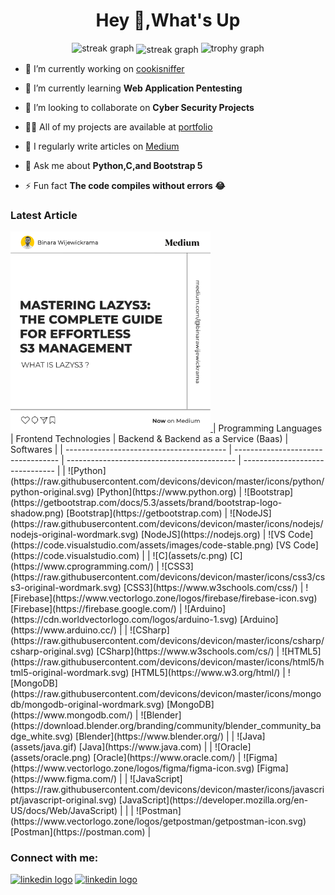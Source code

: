 <h1 align="center">Hey 👋,What's Up</h1>
<div align="center">
  <img src="https://streak-stats.demolab.com?user=mrcookee&locale=en&mode=daily&theme=dracula&hide_border=false&border_radius=5&order=3" height="150" alt="streak graph"  />
  <img align="center" src="https://github-readme-stats.vercel.app/api/top-langs?username=mrcooke&show_icons=true&locale=en&layout=compact&theme=dracula&hide_border=false&border_radius=5&order=3" height="150" alt="streak graph" />
  <img src="https://github-profile-trophy.vercel.app?username=mrcookee&theme=dracula&column=-1&row=1&margin-w=8&margin-h=8&no-bg=false&no-frame=false&order=4" height="150" alt="trophy graph"  />
</div>

- 🔭 I’m currently working on [cookisniffer](https://github.com/mrcookee/cookisniffer)

- 🌱 I’m currently learning **Web Application Pentesting**

- 👯 I’m looking to collaborate on **Cyber Security Projects**

- 👨‍💻 All of my projects are available at [portfolio](portfolio)

- 📝 I regularly write articles on [Medium](https://medium.com/@binarawijewickrama)

- 💬 Ask me about **Python,C,and Bootstrap 5**

- ⚡ Fun fact **The code compiles without errors 😂**

<h3 align="left">Latest Article</h3>
<a href="https://medium.com/@binarawijewickrama/mastering-lazys3-the-complete-guide-for-effortless-s3-management-36280c904704" target="_blank" rel="noreferrer">
        <img src="assets/Mediumlazy3Post.png" height="320" width="320" frameborder="0" allowfullscreen="" title="Embedded post">
    </a>
| Programming Languages                    | Frontend Technologies             | Backend & Backend as a Service (Baas)       | Softwares                       |
| ---------------------------------------- | ---------------------------------- | ------------------------------------------ | ------------------------------- |
| ![Python](https://raw.githubusercontent.com/devicons/devicon/master/icons/python/python-original.svg) [Python](https://www.python.org) | ![Bootstrap](https://getbootstrap.com/docs/5.3/assets/brand/bootstrap-logo-shadow.png) [Bootstrap](https://getbootstrap.com) | ![NodeJS](https://raw.githubusercontent.com/devicons/devicon/master/icons/nodejs/nodejs-original-wordmark.svg) [NodeJS](https://nodejs.org) | ![VS Code](https://code.visualstudio.com/assets/images/code-stable.png) [VS Code](https://code.visualstudio.com) |
| ![C](assets/c.png) [C](https://www.cprogramming.com/) | ![CSS3](https://raw.githubusercontent.com/devicons/devicon/master/icons/css3/css3-original-wordmark.svg) [CSS3](https://www.w3schools.com/css/) | ![Firebase](https://www.vectorlogo.zone/logos/firebase/firebase-icon.svg) [Firebase](https://firebase.google.com/) | ![Arduino](https://cdn.worldvectorlogo.com/logos/arduino-1.svg) [Arduino](https://www.arduino.cc/) |
| ![CSharp](https://raw.githubusercontent.com/devicons/devicon/master/icons/csharp/csharp-original.svg) [CSharp](https://www.w3schools.com/cs/) | ![HTML5](https://raw.githubusercontent.com/devicons/devicon/master/icons/html5/html5-original-wordmark.svg) [HTML5](https://www.w3.org/html/) | ![MongoDB](https://raw.githubusercontent.com/devicons/devicon/master/icons/mongodb/mongodb-original-wordmark.svg) [MongoDB](https://www.mongodb.com/) | ![Blender](https://download.blender.org/branding/community/blender_community_badge_white.svg) [Blender](https://www.blender.org/) |
| ![Java](assets/java.gif) [Java](https://www.java.com) |                                      | ![Oracle](assets/oracle.png) [Oracle](https://www.oracle.com/) | ![Figma](https://www.vectorlogo.zone/logos/figma/figma-icon.svg) [Figma](https://www.figma.com/) |
| ![JavaScript](https://raw.githubusercontent.com/devicons/devicon/master/icons/javascript/javascript-original.svg) [JavaScript](https://developer.mozilla.org/en-US/docs/Web/JavaScript) |                                      |                                            | ![Postman](https://www.vectorlogo.zone/logos/getpostman/getpostman-icon.svg) [Postman](https://postman.com) |


<h3 align="left">Connect with me:</h3>
<p align="left">
    <a href="https://linkedin.com/in/binara-wijewickrama" target="blank"><img src="https://img.shields.io/static/v1?message=LinkedIn&logo=linkedin&label=&color=0077B5&logoColor=white&labelColor=&style=for-the-badge" height="35" alt="linkedin logo"  /></a>
    <a href="https://medium.com/@binarawijewickrama" target="blank"><img src="https://img.shields.io/static/v1?message=Medium&logo=Medium&label=&color=ffffff&logoColor=000000&labelColor=&style=for-the-badge" height="35" alt="linkedin logo"  /></a>
</p>
